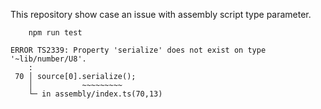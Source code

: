 This repository show case an issue with assembly script type parameter.

		npm run test

```
ERROR TS2339: Property 'serialize' does not exist on type '~lib/number/U8'.
    :
 70 │ source[0].serialize();
    │           ~~~~~~~~~
    └─ in assembly/index.ts(70,13)
```

